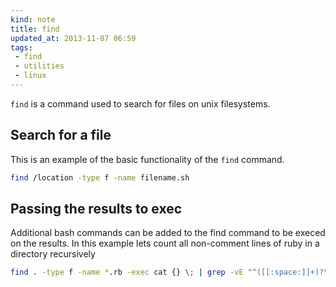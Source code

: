 ```yaml
---
kind: note
title: find
updated_at: 2013-11-07 06:59
tags:
 - find
 - utilities
 - linux
---
```


`find` is a command used to search for files on unix filesystems. 

## Search for a file 

This is an example of the basic functionality of the `find` command.

```bash
find /location -type f -name filename.sh
```

## Passing the results to exec

Additional bash commands can be added to the find command to be execed on the
results. In this example lets count all non-comment lines of ruby in a
directory recursively

```bash
find . -type f -name *.rb -exec cat {} \; | grep -vE "^([[:space:]]+)?\#" | wc -l
```
